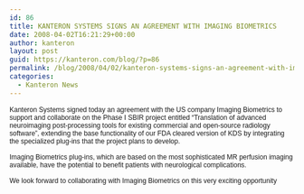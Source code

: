 ```yaml
---
id: 86
title: KANTERON SYSTEMS SIGNS AN AGREEMENT WITH IMAGING BIOMETRICS
date: 2008-04-02T16:21:29+00:00
author: kanteron
layout: post
guid: https://kanteron.com/blog/?p=86
permalink: /blog/2008/04/02/kanteron-systems-signs-an-agreement-with-imaging-biometrics/
categories:
  - Kanteron News
---
```

<p style="font: normal normal normal 12px/normal Helvetica;margin: 0px">
  Kanteron Systems signed today an agreement with the US company Imaging Biometrics to support and collaborate on the Phase I SBIR project entitled “Translation of advanced neuroimaging post-processing tools for existing commercial and open-source radiology software”, extending the base functionality of our FDA cleared version of KDS by integrating the specialized plug-ins that the project plans to develop.
</p>

<p style="font: normal normal normal 12px/normal Helvetica;margin: 0px">
  &nbsp;
</p>

<p style="font: normal normal normal 12px/normal Helvetica;margin: 0px">
  Imaging Biometrics plug-ins, which are based on the most sophisticated MR perfusion imaging available, have the potential to benefit patients with neurological complications.
</p>

<p style="font: normal normal normal 12px/normal Helvetica;margin: 0px">
  &nbsp;
</p>

<p style="font: normal normal normal 12px/normal Helvetica;margin: 0px">
  We look forward to collaborating with Imaging Biometrics on this very exciting opportunity
</p>